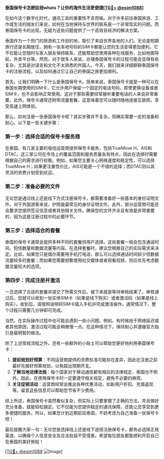 **泰国保号卡怎麽註冊whats？让你的海外生活更便捷[[TG💪+ @esim1088](https://t.me/s/esim1088)]**

在如今这个数字化时代，通讯工具的重要性不言而喻。对于许多前往泰国旅游、工作或生活的朋友们来说，如何在当地保持与世界的联系是一个非常现实的问题。而泰国保号卡的出现，无疑为这些问题提供了一个高效且经济的解决方案。

泰国作为一个热门的旅游和工作目的地，吸引了来自世界各地的人们。无论是短期旅行还是长期居住，拥有一张本地号码的SIM卡都能让您的生活变得更加便利。它不仅能让您随时与家人朋友保持联系，还能帮助您使用各种在线服务，比如地图导航、外卖平台等。然而，对于很多人来说，办理泰国保号卡的过程可能会显得有些复杂，尤其是对语言和文化不太熟悉的外国人。今天，我们就来详细聊聊泰国保号卡的注册流程，以及如何通过它让自己的泰国之旅更加顺利。

首先，让我们明确一下什么是泰国保号卡。简单来说，泰国保号卡就是一种可以在泰国长期使用的SIM卡，它允许用户保留一个固定的电话号码，即使更换设备或者SIM卡，也不会影响正常使用。这对于那些需要经常接听重要电话的人来说非常重要。此外，保号卡通常还附带流量套餐，这意味着您可以随时随地连接互联网，享受高速上网体验。

那么，如何注册一张泰国保号卡呢？其实步骤并不复杂，但确实需要一定的准备和耐心。以下是一些关键步骤：

### **第一步：选择合适的保号卡服务商**
在泰国，有几家主要的电信运营商提供保号卡服务，包括TrueMove H、AIS和DTAC。这三家公司在市场上的覆盖范围和服务质量各有特点，因此在选择时需要根据自己的需求进行权衡。例如，如果您主要关心网络速度和稳定性，可以选择TrueMove H；如果更注重性价比，AIS可能是一个不错的选择；而DTAC则以其灵活的资费计划受到欢迎。

### **第二步：准备必要的文件**
无论您是通过线上还是线下方式注册保号卡，都需要准备好一些基本的身份证明文件。对于外国游客来说，护照是最常见的身份证明文件。此外，部分运营商可能还会要求您提供签证信息或者其他相关文件。确保您的文件齐全且有效是非常重要的，因为这是注册过程中的必要环节。

### **第三步：选择适合的套餐**
泰国的保号卡通常会提供多种不同的套餐供用户选择。这些套餐一般会包含通话时间、短信数量和数据流量等内容。在选择套餐时，建议您根据自己的实际需求来决定。比如，如果您只是偶尔需要用手机打电话，那么可以选择通话时间较少但数据流量较多的套餐；而如果您需要频繁使用社交媒体或者观看视频，则应优先考虑数据流量较大的选项。

### **第四步：完成注册并激活**
一旦选择了合适的套餐并提交了所需文件后，接下来就是等待审核结果了。审核通过后，您就可以收到一张实体SIM卡（如果是线下购买）或者激活码（如果是线上购买）。收到后，请按照说明将SIM卡插入手机并完成激活操作。通常情况下，整个过程只需要几分钟即可完成。

当然，在实际操作过程中也可能会遇到一些小问题。例如，有时候由于网络延迟或者其他原因，激活过程可能会稍微慢一点。在这种情况下，保持耐心并遵循官方指引是最明智的做法。

除了上述常规流程之外，还有一些额外的小贴士可以帮助您更好地利用泰国保号卡：

1. **提前规划好预算**：不同运营商提供的资费标准可能存在差异，因此在注册之前最好先做好预算规划，以免超出预期开支。
2. **了解当地法律法规**：每个国家对于移动通信都有相应的法律规定，泰国也不例外。因此，在使用保号卡时一定要遵守相关规定，避免不必要的麻烦。
3. **关注促销活动**：运营商经常会推出各种优惠活动，如新用户折扣、充值返现等。留意这些信息可以帮助您节省不少费用。

综上所述，泰国保号卡虽然看似复杂，但实际上只要掌握了正确的方法，并且做好充分准备，就能轻松搞定。它不仅能为您提供稳定的通讯保障，还能让您享受到更多便捷的服务。所以，如果您计划近期前往泰国，不妨考虑为自己准备一张保号卡吧！

最后提醒大家一句：无论您是选择线上还是线下途径注册保号卡，都务必选择正规渠道，以确保个人信息安全及合法权益不受侵害。希望每位朋友都能顺利开启自己在泰国的美好旅程！

[[TG💪+ @esim1088](https://t.me/s/esim1088) ![Image](https://i.postimg.cc/4NQfJmqS/Snipaste-2025-05-13-00-14-12.png)]